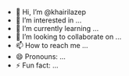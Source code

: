 - 👋 Hi, I’m @khairilazep
- 👀 I’m interested in ...
- 🌱 I’m currently learning ...
- 💞️ I’m looking to collaborate on ...
- 📫 How to reach me ...
- 😄 Pronouns: ...
- ⚡ Fun fact: ...

<!---
khairilazep/khairilazep is a ✨ special ✨ repository because its `README.md` (this file) appears on your GitHub profile.
You can click the Preview link to take a look at your changes.
--->
